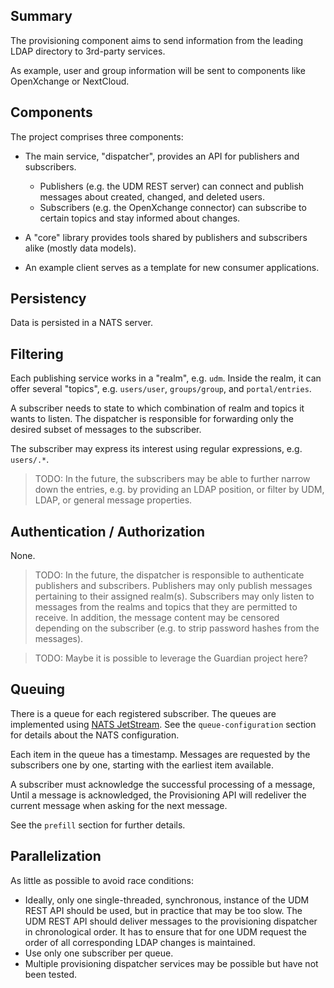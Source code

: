 ## Summary

The provisioning component aims to send information from the leading LDAP
directory to 3rd-party services.

As example, user and group information will be sent to components like OpenXchange
or NextCloud.

## Components

The project comprises three components:

- The main service, "dispatcher", provides an API for publishers and subscribers.
  - Publishers (e.g. the UDM REST server) can connect and publish messages about created, changed, and deleted users.
  - Subscribers (e.g. the OpenXchange connector) can subscribe to certain topics and stay informed about changes.

- A "core" library provides tools shared by publishers and subscribers alike (mostly data models).

- An example client serves as a template for new consumer applications.

## Persistency

Data is persisted in a NATS server.

## Filtering

Each publishing service works in a "realm",
e.g. `udm`.
Inside the realm, it can offer several "topics",
e.g. `users/user`, `groups/group`, and `portal/entries`.

A subscriber needs to state to which combination
of realm and topics it wants to listen.
The dispatcher is responsible for forwarding
only the desired subset of messages to the subscriber.

The subscriber may express its interest using regular expressions,
e.g. `users/.*`.

> TODO: In the future, the subscribers may be able to further
> narrow down the entries, e.g. by providing an LDAP position,
> or filter by UDM, LDAP, or general message properties.

## Authentication / Authorization

None.

> TODO: In the future, the dispatcher is responsible to authenticate
> publishers and subscribers.
> Publishers may only publish messages pertaining to their assigned realm(s).
> Subscribers may only listen to messages from the realms and topics that
> they are permitted to receive.
> In addition, the message content may be censored depending on the subscriber
> (e.g. to strip password hashes from the messages).

> TODO: Maybe it is possible to leverage the Guardian project here?

## Queuing

There is a queue for each registered subscriber.
The queues are implemented using [NATS JetStream](https://docs.nats.io/nats-concepts/jetstream).
See the `queue-configuration` section for details about the NATS configuration.

Each item in the queue has a timestamp.
Messages are requested by the subscribers one by one,
starting with the earliest item available.

A subscriber must acknowledge the successful processing of a message,
Until a message is acknowledged,
the Provisioning API will redeliver the current message when asking for the next message.

See the `prefill` section for further details.

## Parallelization

As little as possible to avoid race conditions:
- Ideally, only one single-threaded, synchronous, instance of the UDM REST API should be used, but in practice that may be too slow. The UDM REST API should deliver messages to the provisioning dispatcher in chronological order. It has to ensure that for one UDM request the order of all corresponding LDAP changes is maintained.
- Use only one subscriber per queue.
- Multiple provisioning dispatcher services may be possible but have not been tested.
